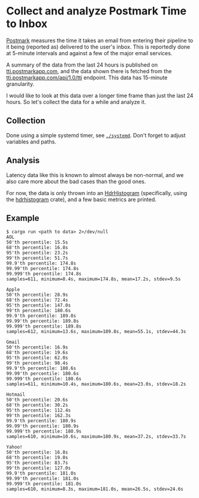 # Collect and analyze Postmark Time to Inbox

[Postmark] measures the time it takes an email from entering their pipeline to it being (reported
as) delivered to the user's inbox. This is reportedly done at 5-minute intervals and against a few
of the major email services.

A summary of the data from the last 24 hours is published on [tti.postmarkapp.com], and the data
shown there is fetched from the [tti.postmarkapp.com/api/1.0/tti] endpoint. This data has 15-minute
granularity.

I would like to look at this data over a longer time frame than just the last 24 hours. So let's
collect the data for a while and analyze it.

[Postmark]: https://postmarkapp.com/
[tti.postmarkapp.com]: https://tti.postmarkapp.com
[tti.postmarkapp.com/api/1.0/tti]: https://tti.postmarkapp.com/api/1.0/tti

## Collection

Done using a simple systemd timer, see [`./systemd`](./systemd). Don't forget to adjust variables
and paths.

## Analysis

Latency data like this is known to almost always be non-normal, and we also care more about the bad
cases than the good ones.

For now, the data is only thrown into an [HdrHistogram] (specifically, using the [hdrhistogram]
crate), and a few basic metrics are printed.

## Example

```
$ cargo run <path to data> 2>/dev/null
AOL
50'th percentile: 15.5s
68'th percentile: 16.8s
95'th percentile: 23.2s
99'th percentile: 51.7s
99.9'th percentile: 174.8s
99.99'th percentile: 174.8s
99.999'th percentile: 174.8s
samples=611, minimum=8.4s, maximum=174.8s, mean=17.2s, stdev=9.5s

Apple
50'th percentile: 28.9s
68'th percentile: 72.4s
95'th percentile: 147.0s
99'th percentile: 180.6s
99.9'th percentile: 189.8s
99.99'th percentile: 189.8s
99.999'th percentile: 189.8s
samples=612, minimum=13.6s, maximum=189.8s, mean=55.1s, stdev=44.3s

Gmail
50'th percentile: 16.9s
68'th percentile: 19.6s
95'th percentile: 62.0s
99'th percentile: 98.4s
99.9'th percentile: 180.6s
99.99'th percentile: 180.6s
99.999'th percentile: 180.6s
samples=611, minimum=10.4s, maximum=180.6s, mean=23.0s, stdev=18.2s

Hotmail
50'th percentile: 20.6s
68'th percentile: 30.2s
95'th percentile: 112.4s
99'th percentile: 162.3s
99.9'th percentile: 180.9s
99.99'th percentile: 180.9s
99.999'th percentile: 180.9s
samples=610, minimum=10.6s, maximum=180.9s, mean=37.2s, stdev=33.7s

Yahoo!
50'th percentile: 16.8s
68'th percentile: 19.0s
95'th percentile: 83.7s
99'th percentile: 127.0s
99.9'th percentile: 181.0s
99.99'th percentile: 181.0s
99.999'th percentile: 181.0s
samples=610, minimum=8.3s, maximum=181.0s, mean=26.5s, stdev=24.6s
```

[HdrHistogram]: https://github.com/HdrHistogram/HdrHistogram
[hdrhistogram crate]: https://docs.rs/hdrhistogram/latest/hdrhistogram/
